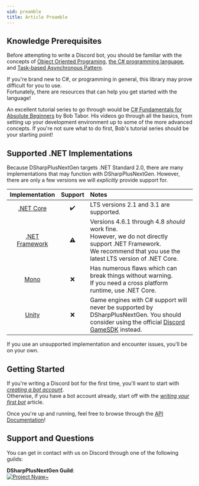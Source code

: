 ```yaml
---
uid: preamble
title: Article Preamble
---
```


## Knowledge Prerequisites 
Before attempting to write a Discord bot, you should be familiar with the concepts of [Object Oriented Programing](https://en.wikipedia.org/wiki/Object-oriented_programming), [the C# programming language](https://docs.microsoft.com/en-us/dotnet/csharp/programming-guide/), and [Task-based Asynchronous Pattern](https://docs.microsoft.com/en-us/dotnet/standard/asynchronous-programming-patterns/task-based-asynchronous-pattern-tap).

If you're brand new to C#, or programming in general, this library may prove difficult for you to use.</br>
Fortunately, there are resources that can help you get started with the language! 

An excellent tutorial series to go through would be [C# Fundamentals for Absolute Beginners](https://channel9.msdn.com/Series/CSharp-Fundamentals-for-Absolute-Beginners) by Bob Tabor.
His videos go through all the basics, from setting up your development environment up to some of the more advanced concepts. 
If you're not sure what to do first, Bob's tutorial series should be your starting point!

## Supported .NET Implementations
Because DSharpPlusNextGen targets .NET Standard 2.0, there are many implementations that may function with DSharpPlusNextGen.
However, there are only a few versions we will *explicitly* provide support for.

Implementation|Support|Notes
:---: |:---:|:---
[.NET Core](https://en.wikipedia.org/wiki/.NET_Core)|✔️|LTS versions 2.1 and 3.1 are supported.
[.NET Framework](https://en.wikipedia.org/wiki/.NET_Framework)|⚠️|Versions 4.6.1 through 4.8 *should* work fine.<br/>However, we do not directly support .NET Framework.<br/>We recommend that you use the latest LTS version of .NET Core.
[Mono](https://en.wikipedia.org/wiki/Mono_(software))|❌️|Has numerous flaws which can break things without warning.<br/>If you need a cross platform runtime, use .NET Core.
[Unity](https://en.wikipedia.org/wiki/Unity_(game_engine))|❌️|Game engines with C# support will never be supported by DSharpPlusNextGen. You should consider using the official [Discord GameSDK](https://discord.com/developers/docs/game-sdk/sdk-starter-guide) instead.

If you use an unsupported implementation and encounter issues, you'll be on your own.

## Getting Started
If you're writing a Discord bot for the first time, you'll want to start with *[creating a bot account](xref:basics_bot_account)*.</br>
Otherwise, if you have a bot account already, start off with the *[writing your first bot](xref:basics_first_bot)* article.</br>

Once you're up and running, feel free to browse through the [API Documentation](/api/index.html)!

## Support and Questions
You can get in contact with us on Discord through one of the following guilds:

**DSharpPlusNextGen Guild**:</br>
[![Project Nyaw~](https://discordapp.com/api/guilds/858089281214087179/embed.png?style=banner2)](https://discord.gg/CPhrqxu2SF)
